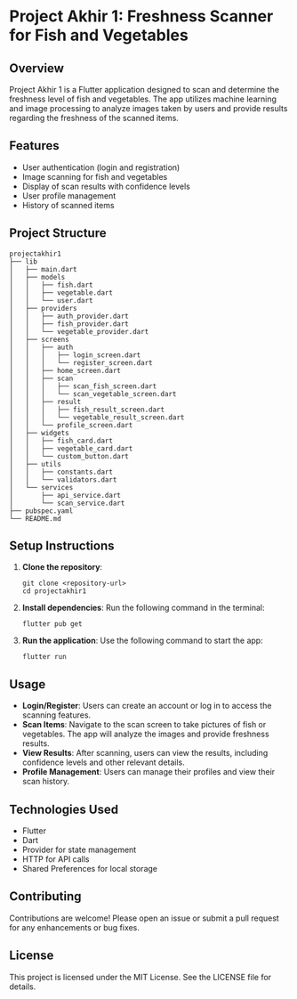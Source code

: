 # Project Akhir 1: Freshness Scanner for Fish and Vegetables

## Overview
Project Akhir 1 is a Flutter application designed to scan and determine the freshness level of fish and vegetables. The app utilizes machine learning and image processing to analyze images taken by users and provide results regarding the freshness of the scanned items.

## Features
- User authentication (login and registration)
- Image scanning for fish and vegetables
- Display of scan results with confidence levels
- User profile management
- History of scanned items

## Project Structure
```
projectakhir1
├── lib
│   ├── main.dart
│   ├── models
│   │   ├── fish.dart
│   │   ├── vegetable.dart
│   │   └── user.dart
│   ├── providers
│   │   ├── auth_provider.dart
│   │   ├── fish_provider.dart
│   │   └── vegetable_provider.dart
│   ├── screens
│   │   ├── auth
│   │   │   ├── login_screen.dart
│   │   │   └── register_screen.dart
│   │   ├── home_screen.dart
│   │   ├── scan
│   │   │   ├── scan_fish_screen.dart
│   │   │   └── scan_vegetable_screen.dart
│   │   ├── result
│   │   │   ├── fish_result_screen.dart
│   │   │   └── vegetable_result_screen.dart
│   │   └── profile_screen.dart
│   ├── widgets
│   │   ├── fish_card.dart
│   │   ├── vegetable_card.dart
│   │   └── custom_button.dart
│   ├── utils
│   │   ├── constants.dart
│   │   └── validators.dart
│   └── services
│       ├── api_service.dart
│       └── scan_service.dart
├── pubspec.yaml
└── README.md
```

## Setup Instructions
1. **Clone the repository**:
   ```
   git clone <repository-url>
   cd projectakhir1
   ```

2. **Install dependencies**:
   Run the following command in the terminal:
   ```
   flutter pub get
   ```

3. **Run the application**:
   Use the following command to start the app:
   ```
   flutter run
   ```

## Usage
- **Login/Register**: Users can create an account or log in to access the scanning features.
- **Scan Items**: Navigate to the scan screen to take pictures of fish or vegetables. The app will analyze the images and provide freshness results.
- **View Results**: After scanning, users can view the results, including confidence levels and other relevant details.
- **Profile Management**: Users can manage their profiles and view their scan history.

## Technologies Used
- Flutter
- Dart
- Provider for state management
- HTTP for API calls
- Shared Preferences for local storage

## Contributing
Contributions are welcome! Please open an issue or submit a pull request for any enhancements or bug fixes.

## License
This project is licensed under the MIT License. See the LICENSE file for details.